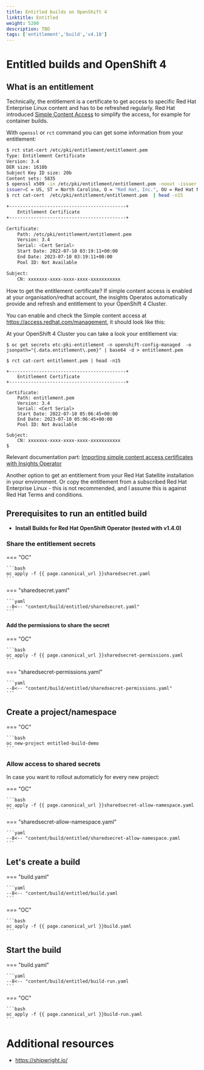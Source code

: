 ```yaml
---
title: Entitled builds on OpenShift 4
linktitle: Entitled
weight: 5200
description: TBD
tags: ['entitlement','build','v4.18']
---
```

# Entitled builds and OpenShift 4

## What is an entitlement

Technically, the entitlement is a certificate to get access to specific Red Hat Enterprise Linux content and has to be refreshed regularly. Red Hat introduced [Simple Content Access](https://access.redhat.com/documentation/en-us/subscription_central/2021/html/getting_started_with_simple_content_access/index) to simplify the access, for example for container builds.

With `openssl` or `rct` command you can get some information from your entitlement:

```bash
$ rct stat-cert /etc/pki/entitlement/entitlement.pem
Type: Entitlement Certificate
Version: 3.4
DER size: 1610b
Subject Key ID size: 20b
Content sets: 5835
$ openssl x509 -in /etc/pki/entitlement/entitlement.pem -noout -issuer
issuer=C = US, ST = North Carolina, O = "Red Hat, Inc.", OU = Red Hat Network, CN = Red Hat Candlepin Authority, emailAddress = ca-support@redhat.com
$ rct cat-cert  /etc/pki/entitlement/entitlement.pem  | head -n15

+-------------------------------------------+
    Entitlement Certificate
+-------------------------------------------+

Certificate:
    Path: /etc/pki/entitlement/entitlement.pem
    Version: 3.4
    Serial: <Cert Serial>
    Start Date: 2022-07-10 03:19:11+00:00
    End Date: 2023-07-10 03:19:11+00:00
    Pool ID: Not Available

Subject:
    CN: xxxxxxx-xxxx-xxxx-xxxx-xxxxxxxxxxx
```

How to get the entitlement certificate? If simple content access is enabled at your organisation/redhat account, the insights Operatos automatically provide and refresh and entitlement to your OpenShift 4 Cluster.

You can enable and check the Simple content access at <https://access.redhat.com/management>, it should look like this:

At your OpenShift 4 Cluster you can take a look your entitlement via:

```shell
$ oc get secrets etc-pki-entitlement -n openshift-config-managed  -o jsonpath="{.data.entitlement\.pem}" | base64 -d > entitlement.pem

$ rct cat-cert entitlement.pem | head -n15

+-------------------------------------------+
    Entitlement Certificate
+-------------------------------------------+

Certificate:
    Path: entitlement.pem
    Version: 3.4
    Serial: <Cert Serial>
    Start Date: 2022-07-10 05:06:45+00:00
    End Date: 2023-07-10 05:06:45+00:00
    Pool ID: Not Available

Subject:
    CN: xxxxxxx-xxxx-xxxx-xxxx-xxxxxxxxxxx
$
```

Relevant documentation part: [Importing simple content access certificates with Insights Operator](https://docs.openshift.com/container-platform/4.11/support/remote_health_monitoring/insights-operator-simple-access.html)

Another option to get an entitlement from your Red Hat Satellite installation in your environment.
Or copy the entitlement from a subscribed Red Hat Enterprise Linux - this is not recommended, and I assume this is against Red Hat Terms and conditions.

## Prerequisites to run an entitled build

* **Install Builds for Red Hat OpenShift Operator (tested with v1.4.0)**

### Share the entitlement secrets

=== "OC"

    ```bash
    oc apply -f {{ page.canonical_url }}sharedsecret.yaml
    ```

=== "sharedsecret.yaml"

    ```yaml
    --8<-- "content/build/entitled/sharedsecret.yaml"
    ```

#### Add the permissions to share the secret

=== "OC"

    ```bash
    oc apply -f {{ page.canonical_url }}sharedsecret-permissions.yaml
    ```

=== "sharedsecret-permissions.yaml"

    ```yaml
    --8<-- "content/build/entitled/sharedsecret-permissions.yaml"
    ```

## Create a project/namespace

=== "OC"

    ```bash
    oc new-project entitled-build-demo
    ```

### Allow access to shared secrets

In case you want to rollout automaticly for every new project:

=== "OC"

    ```bash
    oc apply -f {{ page.canonical_url }}sharedsecret-allow-namespace.yaml
    ```

=== "sharedsecret-allow-namespace.yaml"

    ```yaml
    --8<-- "content/build/entitled/sharedsecret-allow-namespace.yaml
    ```

## Let's create a build

=== "build.yaml"

    ```yaml
    --8<-- "content/build/entitled/build.yaml
    ```

=== "OC"

    ```bash
    oc apply -f {{ page.canonical_url }}build.yaml
    ```

## Start the build

=== "build.yaml"

    ```yaml
    --8<-- "content/build/entitled/build-run.yaml
    ```

=== "OC"

    ```bash
    oc apply -f {{ page.canonical_url }}build-run.yaml
    ```

# Additional resources

* <https://shipwright.io/>
